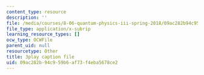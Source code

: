 ```yaml
---
content_type: resource
description: ''
file: /media/courses/8-06-quantum-physics-iii-spring-2018/09ac282b94c959b6af73f4eba5678ce2_BTru_P0ruYQ.vtt
file_type: application/x-subrip
learning_resource_types: []
ocw_type: OCWFile
parent_uid: null
resourcetype: Other
title: 3play caption file
uid: 09ac282b-94c9-59b6-af73-f4eba5678ce2
---
```

